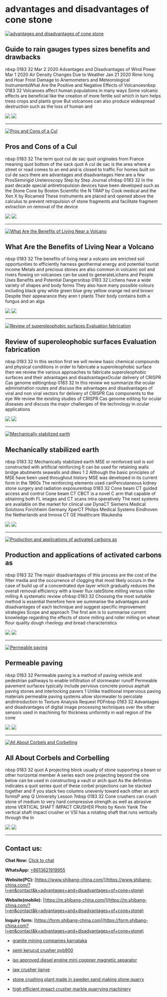 # advantages and disadvantages of cone stone

<a href="https://swt.shibang-china.com/?l=en&img&k=advantages+and+disadvantages+of+cone+stone" target="_blank">![advantages and disadvantages of cone stone](http://static.shibang-china.com/all-800x300/740.jpg)</a>

## Guide to rain gauges types sizes benefits and drawbacks
nbsp 0183 32 Mar 2 2020 Advantages and Disadvantages of Wind Power Mar 1 2020 Air Density Changes Due to Weather Jan 21 2020 Rime Icing and Hoar Frost Damage to Anemometers and Meteorological InstrumentsWhat Are the Positive and Negative Effects of Volcanoesnbsp 0183 32 Volcanoes affect human populations in many ways Some volcanic effects are beneficial like the creation of more fertile soil which in turn helps trees crops and plants grow But volcanoes can also produce widespread destruction such as the loss of human and


<a href="https://whatsapp.shibangsoft.com/WhatsApp.php" target="_blank" title="WhatsApp">![](http://static.shibang-china.com/icon/whatsapp.png)</a> <a href="https://swt.shibang-china.com/?l=en&icon&k=advantages+and+disadvantages+of+cone+stone" target="_blank">![](http://static.shibang-china.com/icon/chat-en.png)</a>

---

<a href="https://swt.shibang-china.com/?l=en&img&k=advantages+and+disadvantages+of+cone+stone" target="_blank">![Pros and Cons of a Cul](http://static.shibang-china.com/all-800x300/277.jpg)</a>

## Pros and Cons of a Cul
nbsp 0183 32 The term quot cul de sac quot originates from France meaning quot bottom of the sack quot A cul de sac is the area where a street or road comes to an end and is closed to traffic For homes built on cul de sacs there are advantages and disadvantages Here are a few ProsSemirigid Ureteroscopy Step by Step Journal ofnbsp 0183 32 In the past decade special antiretropulsion devices have been developed such as the Stone Cone by Boston Scientific the N TRAP by Cook medical and the Xen X by Rocamed These instruments are placed and opened above the calculus to prevent retropulsion of stone fragments and facilitate fragment extraction on removal of the device


<a href="https://whatsapp.shibangsoft.com/WhatsApp.php" target="_blank" title="WhatsApp">![](http://static.shibang-china.com/icon/whatsapp.png)</a> <a href="https://swt.shibang-china.com/?l=en&icon&k=advantages+and+disadvantages+of+cone+stone" target="_blank">![](http://static.shibang-china.com/icon/chat-en.png)</a>

---

<a href="https://swt.shibang-china.com/?l=en&img&k=advantages+and+disadvantages+of+cone+stone" target="_blank">![What Are the Benefits of Living Near a Volcano](http://static.shibang-china.com/all-800x300/18.jpg)</a>

## What Are the Benefits of Living Near a Volcano
nbsp 0183 32 The benefits of living near a volcano are enriched soil opportunities to efficiently harness geothermal energy and potential tourist income Metals and precious stones are also common in volcanic soil and rivers flowing on volcanoes can be used to generateLichens and People Uses Benefits and Potential Dangersnbsp 0183 32 Lichens have a wide variety of shapes and body forms They also have many possible colours including black grey white green blue grey yellow orange red and brown Despite their appearance they aren t plants Their body contains both a fungus and an alga


<a href="https://whatsapp.shibangsoft.com/WhatsApp.php" target="_blank" title="WhatsApp">![](http://static.shibang-china.com/icon/whatsapp.png)</a> <a href="https://swt.shibang-china.com/?l=en&icon&k=advantages+and+disadvantages+of+cone+stone" target="_blank">![](http://static.shibang-china.com/icon/chat-en.png)</a>

---

<a href="https://swt.shibang-china.com/?l=en&img&k=advantages+and+disadvantages+of+cone+stone" target="_blank">![Review of superoleophobic surfaces Evaluation fabrication](http://static.shibang-china.com/all-800x300/1458.jpg)</a>

## Review of superoleophobic surfaces Evaluation fabrication
nbsp 0183 32 In this section first we will review basic chemical compounds and physical conditions in order to fabricate a superoleophobic surface then we review the various approaches to fabricate superoleophobic surfaces and their advantages and disadvantagesOcular delivery of CRISPR Cas genome editingnbsp 0183 32 In this review we summarize the ocular administration routes and discuss the advantages and disadvantages of viral and non viral vectors for delivery of CRISPR Cas components to the eye We review the existing studies of CRISPR Cas genome editing for ocular diseases and discuss the major challenges of the technology in ocular applications


<a href="https://whatsapp.shibangsoft.com/WhatsApp.php" target="_blank" title="WhatsApp">![](http://static.shibang-china.com/icon/whatsapp.png)</a> <a href="https://swt.shibang-china.com/?l=en&icon&k=advantages+and+disadvantages+of+cone+stone" target="_blank">![](http://static.shibang-china.com/icon/chat-en.png)</a>

---

<a href="https://swt.shibang-china.com/?l=en&img&k=advantages+and+disadvantages+of+cone+stone" target="_blank">![Mechanically stabilized earth](http://static.shibang-china.com/all-800x300/1213.jpg)</a>

## Mechanically stabilized earth
nbsp 0183 32 Mechanically stabilized earth MSE or reinforced soil is soil constructed with artificial reinforcing It can be used for retaining walls bridge abutments seawalls and dikes 1 2 Although the basic principles of MSE have been used throughout history MSE was developed in its current form in the 1960s The reinforcing elements used canPercutaneous kidney stone surgery and radiation exposurenbsp 0183 32 Cone beam CT guided access and control Cone beam CT CBCT is a novel C arm that capable of obtaining both FL images and CT scans intra operatively The next systems are available on the market for clinical use DynaCT Siemens Medical Solutions Forchheim Germany XperCT Philips Medical Systems Eindhoven the Netherlands and Innova CT GE Healthcare Waukesha


<a href="https://whatsapp.shibangsoft.com/WhatsApp.php" target="_blank" title="WhatsApp">![](http://static.shibang-china.com/icon/whatsapp.png)</a> <a href="https://swt.shibang-china.com/?l=en&icon&k=advantages+and+disadvantages+of+cone+stone" target="_blank">![](http://static.shibang-china.com/icon/chat-en.png)</a>

---

<a href="https://swt.shibang-china.com/?l=en&img&k=advantages+and+disadvantages+of+cone+stone" target="_blank">![Production and applications of activated carbons as](http://static.shibang-china.com/all-800x300/1035.jpg)</a>

## Production and applications of activated carbons as
nbsp 0183 32 The major disadvantages of this process are the cost of the filter media and the occurrence of clogging that most likely occurs in the case of build up of a concentrated dye layer which gradually reduces the overall removal efficiency with a lower flux rateStone milling versus roller milling A systematic review ofnbsp 0183 32 Choosing the most suitable method is essential therefore here we summarise the advantages and disadvantages of each technique and suggest specific improvement strategies Scope and approach The first aim is to summarise current knowledge regarding the effects of stone milling and roller milling on wheat flour quality dough rheology and bread characteristics


<a href="https://whatsapp.shibangsoft.com/WhatsApp.php" target="_blank" title="WhatsApp">![](http://static.shibang-china.com/icon/whatsapp.png)</a> <a href="https://swt.shibang-china.com/?l=en&icon&k=advantages+and+disadvantages+of+cone+stone" target="_blank">![](http://static.shibang-china.com/icon/chat-en.png)</a>

---

<a href="https://swt.shibang-china.com/?l=en&img&k=advantages+and+disadvantages+of+cone+stone" target="_blank">![Permeable paving](http://static.shibang-china.com/all-800x300/1460.jpg)</a>

## Permeable paving
nbsp 0183 32 Permeable paving is a method of paving vehicle and pedestrian pathways to enable infiltration of stormwater runoff Permeable pavement surfaces typically include pervious concrete porous asphalt paving stones and interlocking pavers 1 Unlike traditional impervious paving materials permeable paving systems allow stormwater to percolate andIntroduction to Texture Analysis Request PDFnbsp 0183 32 Advantages and disadvantages of digital image processing techniques over the other sensors used in machining for thickness uniformity in wall region of the cone


<a href="https://whatsapp.shibangsoft.com/WhatsApp.php" target="_blank" title="WhatsApp">![](http://static.shibang-china.com/icon/whatsapp.png)</a> <a href="https://swt.shibang-china.com/?l=en&icon&k=advantages+and+disadvantages+of+cone+stone" target="_blank">![](http://static.shibang-china.com/icon/chat-en.png)</a>

---

<a href="https://swt.shibang-china.com/?l=en&img&k=advantages+and+disadvantages+of+cone+stone" target="_blank">![All About Corbels and Corbelling](http://static.shibang-china.com/all-800x300/503.jpg)</a>

## All About Corbels and Corbelling
nbsp 0183 32 quot A projecting block usually of stone supporting a beam or other horizontal member A series each one projecting beyond the one below can be used in constructing a vault or arch quot As the definition indicates a quot series quot of these corbel projections can be stacked together and if you stack two columns unevenly toward each other an arch formsP amp Q University Lesson 7nbsp 0183 32 Cone crushers can crush stone of medium to very hard compressive strength as well as abrasive stone VERTICAL SHAFT IMPACT CRUSHER Photo by Kevin Yanik The vertical shaft impact crusher or VSI has a rotating shaft that runs vertically through the In


<a href="https://whatsapp.shibangsoft.com/WhatsApp.php" target="_blank" title="WhatsApp">![](http://static.shibang-china.com/icon/whatsapp.png)</a> <a href="https://swt.shibang-china.com/?l=en&icon&k=advantages+and+disadvantages+of+cone+stone" target="_blank">![](http://static.shibang-china.com/icon/chat-en.png)</a>

---
## Contact us:

**Chat Now:** [Click to chat](https://swt.shibang-china.com?l=en&contact&k=advantages+and+disadvantages+of+cone+stone)

**WhatsApp:**  [+8613621919955](https://whatsapp.shibangsoft.com/WhatsApp.php)

**Website(PC):** [https://www.shibang-china.com/](https://www.shibang-china.com/?l=en&contact&k=advantages+and+disadvantages+of+cone+stone)

**Website(mobile):** [https://m.shibang-china.com/](https://m.shibang-china.com/?l=en&contact&k=advantages+and+disadvantages+of+cone+stone)

**Inquiry form:** [https://form.shibang-china.com](https://form.shibang-china.com?l=en&contact&k=advantages+and+disadvantages+of+cone+stone)

* [granite mining companies karnataka](../169/granite%20mining%20companies%20karnataka.md)

* [semi kerucut crusher pyb900](../169/semi%20kerucut%20crusher%20pyb900.md)

* [iso approved diesel engine mini cpopper magnetic separator](../162/iso%20approved%20diesel%20engine%20mini%20cpopper%20magnetic%20separator.md)

* [jaw crusher jianye](../167/jaw%20crusher%20jianye.md)

* [stone crushing plant made in sweden sand making stone quarry](../164/stone%20crushing%20plant%20made%20in%20sweden%20sand%20making%20stone%20quarry.md)

* [high efficient impact crusher marble quarrying machinery](../167/high%20efficient%20impact%20crusher%20marble%20quarrying%20machinery.md)